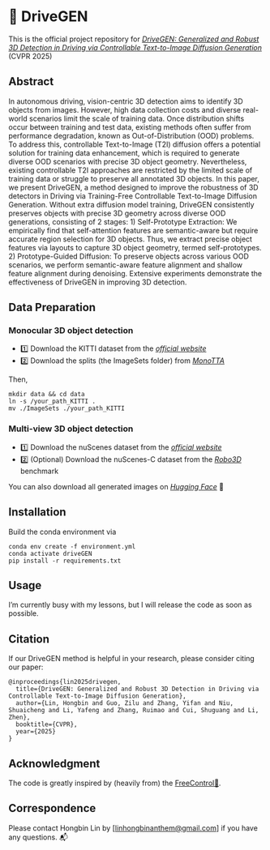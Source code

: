 #  🌠 DriveGEN
This is the official project repository for *[DriveGEN: Generalized and Robust 3D Detection in Driving via Controllable Text-to-Image Diffusion Generation](https://arxiv.org/abs/2503.11122)* (CVPR 2025)

## Abstract
In autonomous driving, vision-centric 3D detection aims to identify 3D objects from images. However, high data collection costs and diverse real-world scenarios limit the scale of training data. Once distribution shifts occur between training and test data, existing methods often suffer from performance degradation, known as Out-of-Distribution (OOD) problems. To address this, controllable Text-to-Image (T2I) diffusion offers a potential solution for training data enhancement, which is required to generate diverse OOD scenarios with precise 3D object geometry. Nevertheless, existing controllable T2I approaches are restricted by the limited scale of training data or struggle to preserve all annotated 3D objects. In this paper, we present DriveGEN, a method designed to improve the robustness of 3D detectors in Driving via Training-Free Controllable Text-to-Image Diffusion Generation. Without extra diffusion model training, DriveGEN consistently preserves objects with precise 3D geometry across diverse OOD generations, consisting of 2 stages: 1) Self-Prototype Extraction: We empirically find that self-attention features are semantic-aware but require accurate region selection for 3D objects. Thus, we extract precise object features via layouts to capture 3D object geometry, termed self-prototypes. 2) Prototype-Guided Diffusion: To preserve objects across various OOD scenarios, we perform semantic-aware feature alignment and shallow feature alignment during denoising. Extensive experiments demonstrate the effectiveness of DriveGEN in improving 3D detection.

## Data Preparation

### Monocular 3D object detection
- 1️⃣ Download the KITTI dataset from the *[official website](https://www.cvlibs.net/datasets/kitti/)*
- 2️⃣ Download the splits (the ImageSets folder) from *[MonoTTA](https://github.com/Hongbin98/MonoTTA/tree/main/ImageSets)*

Then, 
```
mkdir data && cd data
ln -s /your_path_KITTI .
mv ./ImageSets ./your_path_KITTI
```

### Multi-view 3D object detection
- 1️⃣ Download the nuScenes dataset from the *[official website](https://www.nuscenes.org/)*
- 2️⃣ (Optional) Download the nuScenes-C dataset from the *[Robo3D](https://ldkong.com/Robo3D)* benchmark


You can also download all generated images on *[Hugging Face](https://huggingface.co/datasets/anthemlin/DriveGEN-datasets)* 🤗

## Installation
Build the conda environment via
```
conda env create -f environment.yml
conda activate driveGEN
pip install -r requirements.txt
```

## Usage
I’m currently busy with my lessons, but I will release the code as soon as possible.


## Citation
If our DriveGEN method is helpful in your research, please consider citing our paper:
```
@inproceedings{lin2025drivegen,
  title={DriveGEN: Generalized and Robust 3D Detection in Driving via Controllable Text-to-Image Diffusion Generation},
  author={Lin, Hongbin and Guo, Zilu and Zhang, Yifan and Niu, Shuaicheng and Li, Yafeng and Zhang, Ruimao and Cui, Shuguang and Li, Zhen},
  booktitle={CVPR},
  year={2025}
}
```

## Acknowledgment
The code is greatly inspired by (heavily from) the [FreeControl🔗](https://github.com/genforce/freecontrol).

## Correspondence 
Please contact Hongbin Lin by [linhongbinanthem@gmail.com] if you have any questions.  📬

